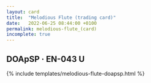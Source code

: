 ```yaml
---
layout: card
title:  "Melodious Flute (trading card)"
date:   2022-06-25 08:44:00 +0100
permalink: melodious-flute_(card)
incomplete: true
---
```


## DOApSP &middot; EN-043 U

{% include templates/melodious-flute-doapsp.html %}